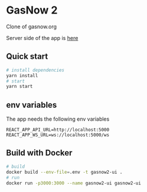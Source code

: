 # GasNow 2

Clone of gasnow.org

Server side of the app is [here](https://github.com/plopezlpz/gasnow2)

## Quick start

```bash
# install dependencies
yarn install
# start
yarn start
```

## env variables
The app needs the following env variables

```.env
REACT_APP_API_URL=http://localhost:5000
REACT_APP_WS_URL=ws://localhost:5000/ws
```

## Build with Docker

```bash
# build
docker build --env-file=.env -t gasnow2-ui .
# run
docker run -p3000:3000 --name gasnow2-ui gasnow2-ui
```
